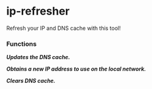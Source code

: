 # ip-refresher
Refresh your IP and DNS cache with this tool!

### Functions

_**Updates the DNS cache.**_

_**Obtains a new IP address to use on the local network.**_

_**Clears DNS cache.**_
<made by ardaflix>
